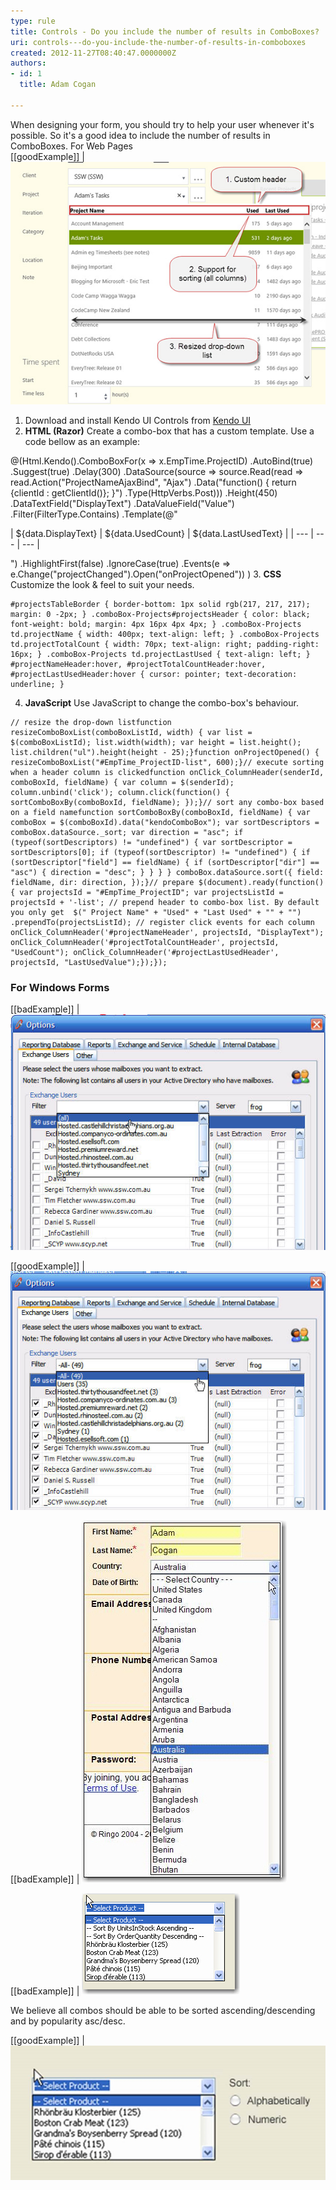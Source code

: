 ```yaml
---
type: rule
title: Controls - Do you include the number of results in ComboBoxes?
uri: controls---do-you-include-the-number-of-results-in-comboboxes
created: 2012-11-27T08:40:47.0000000Z
authors:
- id: 1
  title: Adam Cogan

---
```


When designing your form, you should try to help your user whenever it's possible. So it's a good idea to include the number of results in ComboBoxes.
 For Web Pages  
[[goodExample]]
| ![ Good example – combo-box with multiple columns Feel free to use our sample:](combo-box-multiple-col.jpg) 

1. Download and install Kendo UI Controls from [Kendo UI](http://www.kendoui.com/)
2. **HTML (Razor)**
Create a combo-box that has a custom template. Use a code bellow as an example:

@(Html.Kendo().ComboBoxFor(x => x.EmpTime.ProjectID)
.AutoBind(true)
.Suggest(true)
.Delay(300)
.DataSource(source => source.Read(read => read.Action("ProjectNameAjaxBind", "Ajax")
.Data("function() { return {clientId : getClientId()}; }")
.Type(HttpVerbs.Post)))
.Height(450)
.DataTextField("DisplayText")
.DataValueField("Value")
.Filter(FilterType.Contains)
.Template(@"



|
 ${data.DisplayText} |
 ${data.UsedCount} |
 ${data.LastUsedText} |
| --- | --- | --- |



")
.HighlightFirst(false)
.IgnoreCase(true)
.Events(e => e.Change("projectChanged").Open("onProjectOpened"))
)
3. **CSS**
Customize the look & feel to suit your needs.

```
#projectsTableBorder { border-bottom: 1px solid rgb(217, 217, 217); margin: 0 -2px; } .comboBox-Projects#projectsHeader { color: black; font-weight: bold; margin: 4px 16px 4px 4px; } .comboBox-Projects td.projectName { width: 400px; text-align: left; } .comboBox-Projects td.projectTotalCount { width: 70px; text-align: right; padding-right: 16px; } .comboBox-Projects td.projectLastUsed { text-align: left; } #projectNameHeader:hover, #projectTotalCountHeader:hover, #projectLastUsedHeader:hover { cursor: pointer; text-decoration: underline; }
```
4. **JavaScript**
Use JavaScript to change the combo-box's behaviour.

```
// resize the drop-down listfunction resizeComboBoxList(comboBoxListId, width) { var list = $(comboBoxListId); list.width(width); var height = list.height(); list.children("ul").height(height - 25);}function onProjectOpened() { resizeComboBoxList("#EmpTime_ProjectID-list", 600);}// execute sorting when a header column is clickedfunction onClick_ColumnHeader(senderId, comboBoxId, fieldName) { var column = $(senderId); column.unbind('click'); column.click(function() { sortComboBoxBy(comboBoxId, fieldName); });}// sort any combo-box based on a field namefunction sortComboBoxBy(comboBoxId, fieldName) { var comboBox = $(comboBoxId).data("kendoComboBox"); var sortDescriptors = comboBox.dataSource._sort; var direction = "asc"; if (typeof(sortDescriptors) != "undefined") { var sortDescriptor = sortDescriptors[0]; if (typeof(sortDescriptor) != "undefined") { if (sortDescriptor["field"] == fieldName) { if (sortDescriptor["dir"] == "asc") { direction = "desc"; } } } } comboBox.dataSource.sort({ field: fieldName, dir: direction, });}// prepare $(document).ready(function() { var projectsId = "#EmpTime_ProjectID"; var projectsListId = projectsId + '-list'; // prepend header to combo-box list. By default you only get  $(" Project Name" + "Used" + "Last Used" + "" + "") .prependTo(projectsListId); // register click events for each column onClick_ColumnHeader('#projectNameHeader', projectsId, "DisplayText"); onClick_ColumnHeader('#projectTotalCountHeader', projectsId, "UsedCount"); onClick_ColumnHeader('#projectLastUsedHeader', projectsId, "LastUsedValue");});});
```


### For Windows Forms
 
[[badExample]]
| ![ Bad Example - You can't tell the number of results and there is a scroll bar ](../../assets/ComboWF-1.jpg) 

[[goodExample]]
| ![ Good Example - The number of results is clearly displayed. Long text boxes > 30 entries, another approach can be employed - putting the common ones at the top ](../../assets/ComboWF-2.jpg) 

[[badExample]]
| ![ Bad Example - Firstly because it is manual, plus what about the 4th, 5th, etc most common used countries ](../../assets/Rule38LongTextCombobox.jpg) 

[[badExample]]
| ![ Bad Example – This was a highly unpopular method of the sorting and counting above](../../assets/rule38SortableCombobox.jpg) 

We believe all combos should be able to be sorted ascending/descending and by popularity asc/desc.
 
[[goodExample]]
| ![ Good Example - Is there a better way to sort this?](sort-alpha-numeric.jpg)
